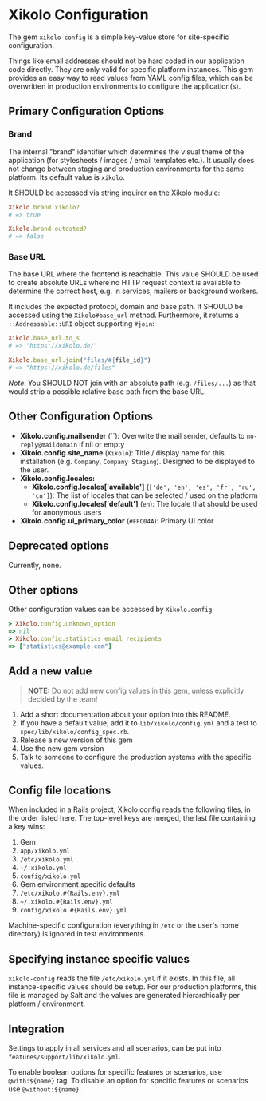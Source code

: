 # Xikolo Configuration

The gem `xikolo-config` is a simple key-value store for site-specific configuration.

Things like email addresses should not be hard coded in our application code directly. They are only valid for specific platform instances. This gem provides an easy way to read values from YAML config files, which can be overwritten in production environments to configure the application(s).

## Primary Configuration Options

### Brand

The internal "brand" identifier which determines the visual theme of the application (for stylesheets / images / email templates etc.). It usually does not change between staging and production environments for the same platform. Its default value is `xikolo`.

It SHOULD be accessed via string inquirer on the Xikolo module:

```ruby
Xikolo.brand.xikolo?
# => true

Xikolo.brand.outdated?
# => false
```

### Base URL

The base URL where the frontend is reachable. This value SHOULD be used to create absolute URLs where no HTTP request context is available to determine the correct host, e.g. in services, mailers or background workers.

It includes the expected protocol, domain and base path. It SHOULD be accessed using the `Xikolo#base_url` method. Furthermore, it returns a `::Addressable::URI` object supporting `#join`:

```ruby
Xikolo.base_url.to_s
# => "https://xikolo.de/"

Xikolo.base_url.join("files/#{file_id}")
# => "https://xikolo.de/files"
```

_Note_: You SHOULD NOT join with an absolute path (e.g. `/files/...`) as that would strip a possible relative base path from the base URL.

## Other Configuration Options

- **Xikolo.config.mailsender** (``): Overwrite the mail sender, defaults to `no-reply@maildomain` if nil or empty
- **Xikolo.config.site_name** (`Xikolo`): Title / display name for this installation (e.g. `Company`, `Company Staging`). Designed to be displayed to the user.
- **Xikolo.config.locales:**
  - **Xikolo.config.locales['available']** (`['de', 'en', 'es', 'fr', 'ru', 'cn']`): The list of locales that can be selected / used on the platform
  - **Xikolo.config.locales['default']** (`en`): The locale that should be used for anonymous users
- **Xikolo.config.ui_primary_color** (`#FFC04A`): Primary UI color

## Deprecated options

Currently, none.

## Other options

Other configuration values can be accessed by `Xikolo.config`

```ruby
> Xikolo.config.unknown_option
=> nil
> Xikolo.config.statistics_email_recipients
=> ["statistics@example.com"]
```

## Add a new value

> **NOTE:** Do not add new config values in this gem, unless explicitly decided by the team!

1. Add a short documentation about your option into this README.
2. If you have a default value, add it to `lib/xikolo/config.yml` and a test to `spec/lib/xikolo/config_spec.rb`.
3. Release a new version of this gem
4. Use the new gem version
5. Talk to someone to configure the production systems with the specific values.

## Config file locations

When included in a Rails project, Xikolo config reads the following files, in the order listed here.
The top-level keys are merged, the last file containing a key wins:

1. Gem
2. `app/xikolo.yml`
3. `/etc/xikolo.yml`
4. `~/.xikolo.yml`
5. `config/xikolo.yml`
6. Gem environment specific defaults
7. `/etc/xikolo.#{Rails.env}.yml`
8. `~/.xikolo.#{Rails.env}.yml`
9. `config/xikolo.#{Rails.env}.yml`

Machine-specific configuration (everything in `/etc` or the user's home directory) is ignored in test environments.

## Specifying instance specific values

`xikolo-config` reads the file `/etc/xikolo.yml` if it exists.
In this file, all instance-specific values should be setup.
For our production platforms, this file is managed by Salt and the values are generated hierarchically per platform / environment.

## Integration

Settings to apply in all services and all scenarios, can be put into `features/support/lib/xikolo.yml`.

To enable boolean options for specific features or scenarios, use `@with:${name}` tag. To disable an option for specific features or scenarios use `@without:${name}`.
